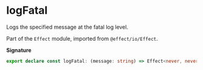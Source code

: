 # logFatal

Logs the specified message at the fatal log level.

Part of the `Effect` module, imported from `@effect/io/Effect`.

**Signature**

```ts
export declare const logFatal: (message: string) => Effect<never, never, void>
```
